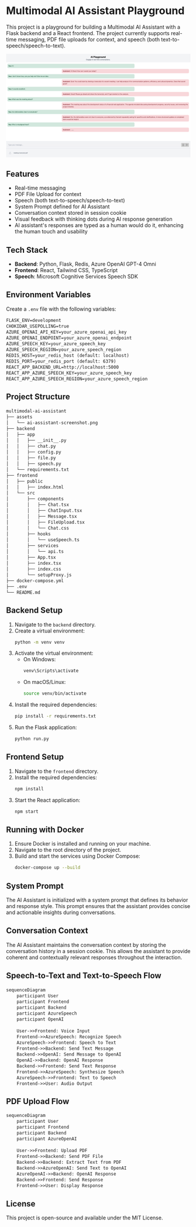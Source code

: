 # Multimodal AI Assistant Playground

This project is a playground for building a Multimodal AI Assistant with a Flask backend and a React frontend. The project currently supports real-time messaging, PDF file uploads for context, and speech (both text-to-speech/speech-to-text).

![AI Playground Picture](assets/ai-playground.png)

## Features

- Real-time messaging
- PDF File Upload for context
- Speech (both text-to-speech/speech-to-text)
- System Prompt defined for AI Assistant
- Conversation context stored in session cookie
- Visual feedback with thinking dots during AI response generation
- AI assistant's responses are typed as a human would do it, enhancing the human touch and usability

## Tech Stack

- **Backend**: Python, Flask, Redis, Azure OpenAI GPT-4 Omni
- **Frontend**: React, Tailwind CSS, TypeScript
- **Speech**: Microsoft Cognitive Services Speech SDK

## Environment Variables

Create a `.env` file with the following variables:

```
FLASK_ENV=development
CHOKIDAR_USEPOLLING=true
AZURE_OPENAI_API_KEY=your_azure_openai_api_key
AZURE_OPENAI_ENDPOINT=your_azure_openai_endpoint
AZURE_SPEECH_KEY=your_azure_speech_key
AZURE_SPEECH_REGION=your_azure_speech_region
REDIS_HOST=your_redis_host (default: localhost)
REDIS_PORT=your_redis_port (default: 6379)
REACT_APP_BACKEND_URL=http://localhost:5000
REACT_APP_AZURE_SPEECH_KEY=your_azure_speech_key
REACT_APP_AZURE_SPEECH_REGION=your_azure_speech_region
```

## Project Structure

```
multimodal-ai-assistant
├── assets
│   └── ai-assistant-screenshot.png
├── backend
│   ├── app
│   │   ├── __init__.py
│   │   ├── chat.py
│   │   ├── config.py
│   │   ├── file.py
│   │   ├── speech.py
│   └── requirements.txt
├── frontend
│   ├── public
│   │   ├── index.html
│   └── src
│       ├── components
│       │   ├── Chat.tsx
│       │   ├── ChatInput.tsx
│       │   ├── Message.tsx
│       │   ├── FileUpload.tsx
│       │   └── Chat.css
│       ├── hooks
│       │   └── useSpeech.ts
│       ├── services
│       │   └── api.ts
│       ├── App.tsx
│       ├── index.tsx
│       ├── index.css
│       └── setupProxy.js
├── docker-compose.yml
├── .env
└── README.md
```

## Backend Setup

1. Navigate to the `backend` directory.
2. Create a virtual environment:
   ```sh
   python -m venv venv
   ```
3. Activate the virtual environment:
   - On Windows:
     ```sh
     venv\Scripts\activate
     ```
   - On macOS/Linux:
     ```sh
     source venv/bin/activate
     ```
4. Install the required dependencies:
   ```sh
   pip install -r requirements.txt
   ```
5. Run the Flask application:
   ```sh
   python run.py
   ```

## Frontend Setup

1. Navigate to the `frontend` directory.
2. Install the required dependencies:
   ```sh
   npm install
   ```
3. Start the React application:
   ```sh
   npm start
   ```

## Running with Docker

1. Ensure Docker is installed and running on your machine.
2. Navigate to the root directory of the project.
3. Build and start the services using Docker Compose:
   ```sh
   docker-compose up --build
   ```

## System Prompt

The AI Assistant is initialized with a system prompt that defines its behavior and response style. This prompt ensures that the assistant provides concise and actionable insights during conversations.

## Conversation Context

The AI Assistant maintains the conversation context by storing the conversation history in a session cookie. This allows the assistant to provide coherent and contextually relevant responses throughout the interaction.

## Speech-to-Text and Text-to-Speech Flow

```mermaid
sequenceDiagram
    participant User
    participant Frontend
    participant Backend
    participant AzureSpeech
    participant OpenAI

    User->>Frontend: Voice Input
    Frontend->>AzureSpeech: Recognize Speech
    AzureSpeech->>Frontend: Speech to Text
    Frontend->>Backend: Send Text Message
    Backend->>OpenAI: Send Message to OpenAI
    OpenAI->>Backend: OpenAI Response
    Backend->>Frontend: Send Text Response
    Frontend->>AzureSpeech: Synthesize Speech
    AzureSpeech->>Frontend: Text to Speech
    Frontend->>User: Audio Output
```

## PDF Upload Flow

```mermaid
sequenceDiagram
    participant User
    participant Frontend
    participant Backend
    participant AzureOpenAI

    User->>Frontend: Upload PDF
    Frontend->>Backend: Send PDF File
    Backend->>Backend: Extract Text from PDF
    Backend->>AzureOpenAI: Send Text to OpenAI
    AzureOpenAI->>Backend: OpenAI Response
    Backend->>Frontend: Send Response
    Frontend->>User: Display Response
```

## License

This project is open-source and available under the MIT License.
